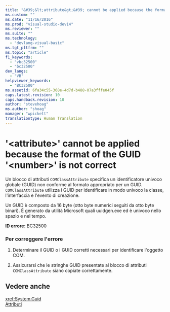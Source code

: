 ```yaml
---
title: "&#39;&lt;attribute&gt;&#39; cannot be applied because the format of the GUID &#39;&lt;number&gt;&#39; is not correct | Microsoft Docs"
ms.custom: ""
ms.date: "11/16/2016"
ms.prod: "visual-studio-dev14"
ms.reviewer: ""
ms.suite: ""
ms.technology: 
  - "devlang-visual-basic"
ms.tgt_pltfrm: ""
ms.topic: "article"
f1_keywords: 
  - "vbc32500"
  - "bc32500"
dev_langs: 
  - "VB"
helpviewer_keywords: 
  - "BC32500"
ms.assetid: 6fa34c55-368e-4d7d-b488-07a3fffe045f
caps.latest.revision: 10
caps.handback.revision: 10
author: "stevehoag"
ms.author: "shoag"
manager: "wpickett"
translationtype: Human Translation
---
```

# &#39;&lt;attribute&gt;&#39; cannot be applied because the format of the GUID &#39;&lt;number&gt;&#39; is not correct
Un blocco di attributi `COMClassAttribute` specifica un identificatore univoco globale \(GUID\) non conforme al formato appropriato per un GUID.  `COMClassAttribute` utilizza i GUID per identificare in modo univoco la classe, l'interfaccia e l'evento di creazione.  
  
 Un GUID è composto da 16 byte \(otto byte numerici seguiti da otto byte binari\).  È generato da utilità Microsoft quali uuidgen.exe ed è univoco nello spazio e nel tempo.  
  
 **ID errore:** BC32500  
  
### Per correggere l'errore  
  
1.  Determinare il GUID o i GUID corretti necessari per identificare l'oggetto COM.  
  
2.  Assicurarsi che le stringhe GUID presentate al blocco di attributi `COMClassAttribute` siano copiate correttamente.  
  
## Vedere anche  
 <xref:System.Guid>   
 [Attributi](../Topic/Attributes%20\(C%23%20and%20Visual%20Basic\).md)